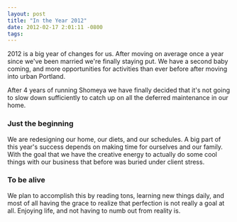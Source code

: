 ```yaml
--- 
layout: post
title: "In the Year 2012"
date: 2012-02-17 2:01:11 -0800
tags:
---
```

2012 is a big year of changes for us. After moving on average once a year since we've been married we're finally staying put. We have a second baby coming, and more opportunities for activities than ever before after moving into urban Portland.

After 4 years of running Shomeya we have finally decided that it's not going to slow down sufficiently to catch up on all the deferred maintenance in our home.

### Just the beginning ###
We are redesigning our home, our diets, and our schedules. A big part of this year's success depends on making time for ourselves and our family. With the goal that we have the creative energy to actually do some cool things with our business that before was buried under client stress.

### To be alive ###
We plan to accomplish this by reading tons, learning new things daily, and most of all having the grace to realize that perfection is not really a goal at all. Enjoying life, and not having to numb out from reality is.

